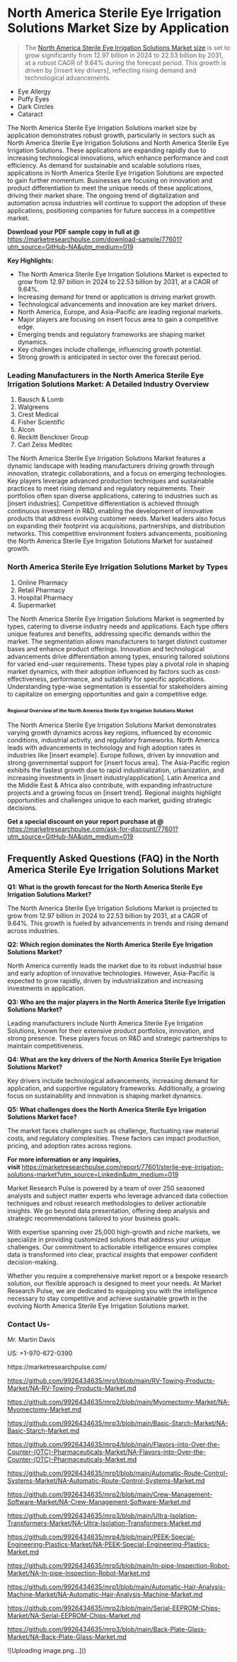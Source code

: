 <h1>North America Sterile Eye Irrigation Solutions Market&nbsp;Size by Application</h1><blockquote><p>The <a href="https://marketresearchpulse.com/download-sample/77601?utm_source=GitHub-NA&amp;utm_medium=019">North America Sterile Eye Irrigation Solutions Market size</a> is set to grow significantly from 12.97 billion in 2024 to 22.53 billion by 2031, at a robust CAGR of 9.64% during the forecast period. This growth is driven by [insert key drivers], reflecting rising demand and technological advancements.</p></blockquote><ul><li>Eye Allergy<li> Puffy Eyes<li> Dark Circles<li> Cataract</li></ul><p>The North America Sterile Eye Irrigation Solutions market size by application demonstrates robust growth, particularly in sectors such as North America Sterile Eye Irrigation Solutions and North America Sterile Eye Irrigation Solutions. These applications are expanding rapidly due to increasing technological innovations, which enhance performance and cost efficiency. As demand for sustainable and scalable solutions rises, applications in North America Sterile Eye Irrigation Solutions are expected to gain further momentum. Businesses are focusing on innovation and product differentiation to meet the unique needs of these applications, driving their market share. The ongoing trend of digitalization and automation across industries will continue to support the adoption of these applications, positioning companies for future success in a competitive market.</p><p><strong>Download your PDF sample copy in full at @ </strong><a href="https://marketresearchpulse.com/download-sample/77601?utm_source=GitHub-NA&amp;utm_medium=019">https://marketresearchpulse.com/download-sample/77601?utm_source=GitHub-NA&amp;utm_medium=019</a></p><p><strong>Key Highlights: </strong></p><ul><li>The North America Sterile Eye Irrigation Solutions Market is expected to grow from 12.97 billion in 2024 to 22.53 billion by 2031, at a CAGR of 9.64%.</li><li>Increasing demand for trend or application is driving market growth.</li><li>Technological advancements and innovation are key market drivers.</li><li>North America, Europe, and Asia-Pacific are leading regional markets.</li><li>Major players are focusing on insert focus area to gain a competitive edge.</li><li>Emerging trends and regulatory frameworks are shaping market dynamics.</li><li>Key challenges include challenge, influencing growth potential.</li><li>Strong growth is anticipated in sector over the forecast period.</li></ul><h3>Leading Manufacturers in the North America Sterile Eye Irrigation Solutions Market: A Detailed Industry Overview</h3><ol><li>Bausch & Lomb</li><li>Walgreens</li><li>Crest Medical</li><li>Fisher Scientific</li><li>Alcon</li><li>Reckitt Benckiser Group</li><li>Carl Zeiss Meditec</li></ol><div class="flex max-w-full flex-col flex-grow"><div class="min-h-8 text-message flex w-full flex-col items-end gap-2 whitespace-normal break-words [.text-message+&amp;]:mt-5" dir="auto" data-message-author-role="assistant" data-message-id="fd8432e4-4910-450d-b182-61b7bfb0a01f" data-message-model-slug="gpt-4o"><div class="flex w-full flex-col gap-1 empty:hidden first:pt-[3px]"><div class="markdown prose w-full break-words dark:prose-invert light"><p>The North America Sterile Eye Irrigation Solutions Market features a dynamic landscape with leading manufacturers driving growth through innovation, strategic collaborations, and a focus on emerging technologies. Key players leverage advanced production techniques and sustainable practices to meet rising demand and regulatory requirements. Their portfolios often span diverse applications, catering to industries such as [insert industries]. Competitive differentiation is achieved through continuous investment in R&amp;D, enabling the development of innovative products that address evolving customer needs. Market leaders also focus on expanding their footprint via acquisitions, partnerships, and distribution networks. This competitive environment fosters advancements, positioning the North America Sterile Eye Irrigation Solutions Market for sustained growth.</p></div></div></div></div><h3>North America Sterile Eye Irrigation Solutions Market by Types</h3><ol><li>Online Pharmacy<li> Retail Pharmacy<li> Hospital Pharmacy<li> Supermarket</li></ol><div class="flex max-w-full flex-col flex-grow"><div class="min-h-8 text-message flex w-full flex-col items-end gap-2 whitespace-normal break-words [.text-message+&amp;]:mt-5" dir="auto" data-message-author-role="assistant" data-message-id="084470be-0bb7-4664-bddf-5156b4f41249" data-message-model-slug="gpt-4o-mini"><div class="flex w-full flex-col gap-1 empty:hidden first:pt-[3px]"><div class="markdown prose w-full break-words dark:prose-invert light"><p>The North America Sterile Eye Irrigation Solutions Market is segmented by types, catering to diverse industry needs and applications. Each type offers unique features and benefits, addressing specific demands within the market. The segmentation allows manufacturers to target distinct customer bases and enhance product offerings. Innovation and technological advancements drive differentiation among types, ensuring tailored solutions for varied end-user requirements. These types play a pivotal role in shaping market dynamics, with their adoption influenced by factors such as cost-effectiveness, performance, and suitability for specific applications. Understanding type-wise segmentation is essential for stakeholders aiming to capitalize on emerging opportunities and gain a competitive edge.</p></div></div></div></div><h3><span style="font-size: 11px;">Regional Overview of the North America Sterile Eye Irrigation Solutions Market</span></h3><div class="flex max-w-full flex-col flex-grow"><div class="min-h-8 text-message flex w-full flex-col items-end gap-2 whitespace-normal break-words [.text-message+&amp;]:mt-5" dir="auto" data-message-author-role="assistant" data-message-id="e9038762-ce64-4e30-91c9-9bd413514231" data-message-model-slug="gpt-4o-mini"><div class="flex w-full flex-col gap-1 empty:hidden first:pt-[3px]"><div class="markdown prose w-full break-words dark:prose-invert light"><p>The North America Sterile Eye Irrigation Solutions Market demonstrates varying growth dynamics across key regions, influenced by economic conditions, industrial activity, and regulatory frameworks. North America leads with advancements in technology and high adoption rates in industries like [insert example]. Europe follows, driven by innovation and strong governmental support for [insert focus area]. The Asia-Pacific region exhibits the fastest growth due to rapid industrialization, urbanization, and increasing investments in [insert industry/application]. Latin America and the Middle East &amp; Africa also contribute, with expanding infrastructure projects and a growing focus on [insert trend]. Regional insights highlight opportunities and challenges unique to each market, guiding strategic decisions.</p></div></div></div></div><p><strong>Get a special discount on your report purchase at @ </strong><a href="https://marketresearchpulse.com/ask-for-discount/77601?utm_source=GitHub-NA&amp;utm_medium=019">https://marketresearchpulse.com/ask-for-discount/77601?utm_source=GitHub-NA&amp;utm_medium=019</a></p><h2>Frequently Asked Questions (FAQ) in the North America Sterile Eye Irrigation Solutions Market</h2><p><strong>Q1: What is the growth forecast for the North America Sterile Eye Irrigation Solutions Market?</strong></p><p>The North America Sterile Eye Irrigation Solutions Market is projected to grow from 12.97 billion in 2024 to 22.53 billion by 2031, at a CAGR of 9.64%. This growth is fueled by advancements in trends and rising demand across industries.</p><p><strong>Q2: Which region dominates the North America Sterile Eye Irrigation Solutions Market?</strong></p><p>North America currently leads the market due to its robust industrial base and early adoption of innovative technologies. However, Asia-Pacific is expected to grow rapidly, driven by industrialization and increasing investments in application.</p><p><strong>Q3: Who are the major players in the North America Sterile Eye Irrigation Solutions Market?</strong></p><p>Leading manufacturers include North America Sterile Eye Irrigation Solutions, known for their extensive product portfolios, innovation, and strong presence. These players focus on R&amp;D and strategic partnerships to maintain competitiveness.</p><p><strong>Q4: What are the key drivers of the North America Sterile Eye Irrigation Solutions Market?</strong></p><p>Key drivers include technological advancements, increasing demand for application, and supportive regulatory frameworks. Additionally, a growing focus on sustainability and innovation is shaping market dynamics.</p><p><strong>Q5: What challenges does the North America Sterile Eye Irrigation Solutions Market face?</strong></p><p>The market faces challenges such as challenge, fluctuating raw material costs, and regulatory complexities. These factors can impact production, pricing, and adoption rates across regions.</p><p><strong>For more information or any inquiries, visit&nbsp;</strong><a href="https://marketresearchpulse.com/report/77601/sterile-eye-irrigation-solutions-market?utm_source=Linkedin&utm_medium=019">https://marketresearchpulse.com/report/77601/sterile-eye-irrigation-solutions-market?utm_source=Linkedin&utm_medium=019</a></p><p>Market Research Pulse is powered by a team of over 250 seasoned analysts and subject matter experts who leverage advanced data collection techniques and robust research methodologies to deliver actionable insights. We go beyond data presentation, offering deep analysis and strategic recommendations tailored to your business goals.</p><p>With expertise spanning over 25,000 high-growth and niche markets, we specialize in providing customized solutions that address your unique challenges. Our commitment to actionable intelligence ensures complex data is transformed into clear, practical insights that empower confident decision-making.</p><p>Whether you require a comprehensive market report or a bespoke research solution, our flexible approach is designed to meet your needs. At Market Research Pulse, we are dedicated to equipping you with the intelligence necessary to stay competitive and achieve sustainable growth in the evolving North America Sterile Eye Irrigation Solutions market.</p><h3><strong>Contact Us-</strong></h3><p>Mr. Martin Davis</p><p>US: +1-970-672-0390</p><p>https://marketresearchpulse.com/</p><p><a href="https://github.com/9926434635/mrp1/blob/main/RV-Towing-Products-Market/NA-RV-Towing-Products-Market.md">https://github.com/9926434635/mrp1/blob/main/RV-Towing-Products-Market/NA-RV-Towing-Products-Market.md</a></p><p><a href="https://github.com/9926434635/mrp2/blob/main/Myomectomy-Market/NA-Myomectomy-Market.md">https://github.com/9926434635/mrp2/blob/main/Myomectomy-Market/NA-Myomectomy-Market.md</a></p><p><a href="https://github.com/9926434635/mrp3/blob/main/Basic-Starch-Market/NA-Basic-Starch-Market.md">https://github.com/9926434635/mrp3/blob/main/Basic-Starch-Market/NA-Basic-Starch-Market.md</a></p><p><a href="https://github.com/9926434635/mrp4/blob/main/Flavors-into-Over-the-Counter-(OTC)-Pharmaceuticals-Market/NA-Flavors-into-Over-the-Counter-(OTC)-Pharmaceuticals-Market.md">https://github.com/9926434635/mrp4/blob/main/Flavors-into-Over-the-Counter-(OTC)-Pharmaceuticals-Market/NA-Flavors-into-Over-the-Counter-(OTC)-Pharmaceuticals-Market.md</a></p><p><a href="https://github.com/9926434635/mrp1/blob/main/Automatic-Route-Control-Systems-Market/NA-Automatic-Route-Control-Systems-Market.md">https://github.com/9926434635/mrp1/blob/main/Automatic-Route-Control-Systems-Market/NA-Automatic-Route-Control-Systems-Market.md</a></p><p><a href="https://github.com/9926434635/mrp2/blob/main/Crew-Management-Software-Market/NA-Crew-Management-Software-Market.md">https://github.com/9926434635/mrp2/blob/main/Crew-Management-Software-Market/NA-Crew-Management-Software-Market.md</a></p><p><a href="https://github.com/9926434635/mrp3/blob/main/Ultra-Isolation-Transformers-Market/NA-Ultra-Isolation-Transformers-Market.md">https://github.com/9926434635/mrp3/blob/main/Ultra-Isolation-Transformers-Market/NA-Ultra-Isolation-Transformers-Market.md</a></p><p><a href="https://github.com/9926434635/mrp4/blob/main/PEEK-Special-Engineering-Plastics-Market/NA-PEEK-Special-Engineering-Plastics-Market.md">https://github.com/9926434635/mrp4/blob/main/PEEK-Special-Engineering-Plastics-Market/NA-PEEK-Special-Engineering-Plastics-Market.md</a></p><p><a href="https://github.com/9926434635/mrp5/blob/main/In-pipe-Inspection-Robot-Market/NA-In-pipe-Inspection-Robot-Market.md">https://github.com/9926434635/mrp5/blob/main/In-pipe-Inspection-Robot-Market/NA-In-pipe-Inspection-Robot-Market.md</a></p><p><a href="https://github.com/9926434635/mrp1/blob/main/Automatic-Hair-Analysis-Machine-Market/NA-Automatic-Hair-Analysis-Machine-Market.md">https://github.com/9926434635/mrp1/blob/main/Automatic-Hair-Analysis-Machine-Market/NA-Automatic-Hair-Analysis-Machine-Market.md</a></p><p><a href="https://github.com/9926434635/mrp2/blob/main/Serial-EEPROM-Chips-Market/NA-Serial-EEPROM-Chips-Market.md">https://github.com/9926434635/mrp2/blob/main/Serial-EEPROM-Chips-Market/NA-Serial-EEPROM-Chips-Market.md</a></p><p><a href="https://github.com/9926434635/mrp3/blob/main/Back-Plate-Glass-Market/NA-Back-Plate-Glass-Market.md">https://github.com/9926434635/mrp3/blob/main/Back-Plate-Glass-Market/NA-Back-Plate-Glass-Market.md</a></p>
![Uploading image.png…]()
